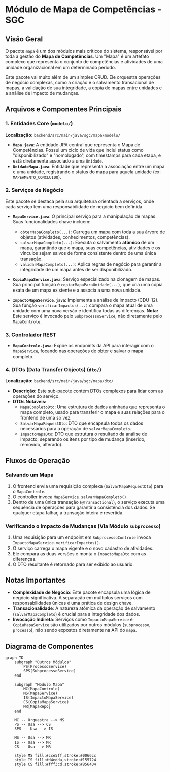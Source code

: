 # Módulo de Mapa de Competências - SGC

## Visão Geral
O pacote `mapa` é um dos módulos mais críticos do sistema, responsável por toda a gestão do **Mapa de Competências**. Um "Mapa" é um artefato complexo que representa o conjunto de competências e atividades de uma unidade organizacional em um determinado período.

Este pacote vai muito além de um simples CRUD. Ele orquestra operações de negócio complexas, como a criação e o salvamento transacional de mapas, a validação de sua integridade, a cópia de mapas entre unidades e a análise de impacto de mudanças.

## Arquivos e Componentes Principais

### 1. Entidades Core (`modelo/`)
**Localização:** `backend/src/main/java/sgc/mapa/modelo/`
- **`Mapa.java`**: A entidade JPA central que representa o Mapa de Competências. Possui um ciclo de vida que inclui status como "disponibilizado" e "homologado", com timestamps para cada etapa, e está diretamente associado a uma `Unidade`.
- **`UnidadeMapa.java`**: Entidade que representa a associação entre um mapa e uma unidade, registrando o status do mapa para aquela unidade (ex: `MAPEAMENTO_CONCLUIDO`).

### 2. Serviços de Negócio
Este pacote se destaca pela sua arquitetura orientada a serviços, onde cada serviço tem uma responsabilidade de negócio bem definida.

- **`MapaService.java`**: O principal serviço para a manipulação de mapas. Suas funcionalidades chave incluem:
  - `obterMapaCompleto(...)`: Carrega um mapa com toda a sua árvore de objetos (atividades, conhecimentos, competências).
  - `salvarMapaCompleto(...)`: Executa o salvamento **atômico** de um mapa, garantindo que o mapa, suas competências, atividades e os vínculos sejam salvos de forma consistente dentro de uma única transação.
  - `validarMapaCompleto(...)`: Aplica regras de negócio para garantir a integridade de um mapa antes de ser disponibilizado.

- **`CopiaMapaService.java`**: Serviço especializado na clonagem de mapas. Sua principal função é `copiarMapaParaUnidade(...)`, que cria uma cópia exata de um mapa existente e a associa a uma nova unidade.

- **`ImpactoMapaService.java`**: Implementa a análise de impacto (CDU-12). Sua função `verificarImpactos(...)` compara o mapa atual de uma unidade com uma nova versão e identifica todas as diferenças. **Nota:** Este serviço é invocado pelo `SubprocessoService`, não diretamente pelo `MapaControle`.

### 3. Controlador REST
- **`MapaControle.java`**: Expõe os endpoints da API para interagir com o `MapaService`, focando nas operações de obter e salvar o mapa completo.

### 4. DTOs (Data Transfer Objects) (`dto/`)
**Localização:** `backend/src/main/java/sgc/mapa/dto/`
- **Descrição:** Este sub-pacote contém DTOs complexos para lidar com as operações do serviço.
- **DTOs Notáveis:**
  - `MapaCompletoDto`: Uma estrutura de dados aninhada que representa o mapa completo, usado para transferir o mapa e suas relações para o frontend de uma só vez.
  - `SalvarMapaRequestDto`: DTO que encapsula todos os dados necessários para a operação de `salvarMapaCompleto`.
  - `ImpactoMapaDto`: DTO que estrutura o resultado da análise de impacto, separando os itens por tipo de mudança (inserido, removido, alterado).

## Fluxos de Operação

### Salvando um Mapa
1.  O frontend envia uma requisição complexa (`SalvarMapaRequestDto`) para o `MapaControle`.
2.  O controller invoca `MapaService.salvarMapaCompleto()`.
3.  Dentro de uma única transação (`@Transactional`), o serviço executa uma sequência de operações para garantir a consistência dos dados. Se qualquer etapa falhar, a transação inteira é revertida.

### Verificando o Impacto de Mudanças (Via Módulo `subprocesso`)
1.  Uma requisição para um endpoint em `SubprocessoControle` invoca `ImpactoMapaService.verificarImpactos()`.
2.  O serviço carrega o mapa vigente e o novo cadastro de atividades.
3.  Ele compara as duas versões e monta o `ImpactoMapaDto` com as diferenças.
4.  O DTO resultante é retornado para ser exibido ao usuário.

## Notas Importantes
- **Complexidade de Negócio**: Este pacote encapsula uma lógica de negócio significativa. A separação em múltiplos serviços com responsabilidades únicas é uma prática de design chave.
- **Transacionalidade**: A natureza atômica da operação de salvamento (`salvarMapaCompleto`) é crucial para a integridade dos dados.
- **Invocação Indireta**: Serviços como `ImpactoMapaService` e `CopiaMapaService` são utilizados por outros módulos (`subprocesso`, `processo`), não sendo expostos diretamente na API do `mapa`.

## Diagrama de Componentes
```mermaid
graph TD
    subgraph "Outros Módulos"
        PS(ProcessoService)
        SPS(SubprocessoService)
    end

    subgraph "Módulo Mapa"
        MC(MapaControle)
        MS(MapaService)
        IS(ImpactoMapaService)
        CS(CopiaMapaService)
        MR[MapaRepo]
    end

    MC -- Orquestra --> MS
    PS -- Usa --> CS
    SPS -- Usa --> IS

    MS -- Usa --> MR
    IS -- Usa --> MR
    CS -- Usa --> MR

    style MS fill:#cce5ff,stroke:#0066cc
    style IS fill:#d4edda,stroke:#155724
    style CS fill:#fff3cd,stroke:#856404
```